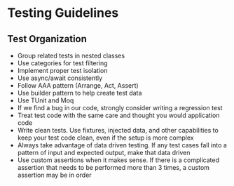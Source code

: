 # Testing Guidelines

## Test Organization

- Group related tests in nested classes
- Use categories for test filtering
- Implement proper test isolation
- Use async/await consistently
- Follow AAA pattern (Arrange, Act, Assert)
- Use builder pattern to help create test data
- Use TUnit and Moq
- If we find a bug in our code, strongly consider writing a regression test
- Treat test code with the same care and thought you would application code
- Write clean tests. Use fixtures, injected data, and other capabilities to keep your test code clean, even if the setup is more complex
- Always take advantage of data driven testing. If any test cases fall into a pattern of input and expected output, make that data driven
- Use custom assertions when it makes sense. If there is a complicated assertion that needs to be performed more than 3 times, a custom assertion may be in order
